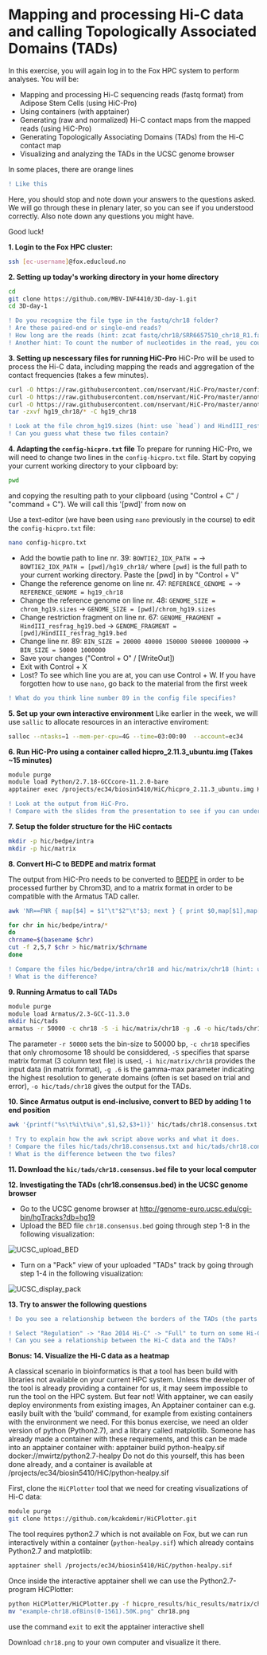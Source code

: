 # Mapping and processing Hi-C data and calling Topologically Associated Domains (TADs)
In this exercise, you will again log in to the Fox HPC system to perform analyses. You will be:
- Mapping and processing Hi-C sequencing reads (fastq format) from Adipose Stem Cells (using HiC-Pro)
- Using containers (with apptainer)
- Generating (raw and normalized) Hi-C contact maps from the mapped reads (using HiC-Pro)
- Generating Topologically Associating Domains (TADs) from the Hi-C contact map
- Visualizing and analyzing the TADs in the UCSC genome browser

In some places, there are orange lines
```diff
! Like this
```
Here, you should stop and note down your answers to the questions asked. We will go through these in plenary later, so you can see if you understood correctly. Also note down any questions you might have.

Good luck!

**1. Login to the Fox HPC cluster:**

```bash
ssh [ec-username]@fox.educloud.no
```

**2. Setting up today's working directory in your home directory**
```bash
cd
git clone https://github.com/MBV-INF4410/3D-day-1.git
cd 3D-day-1
```

```diff
! Do you recognize the file type in the fastq/chr18 folder?
! Are these paired-end or single-end reads?
! How long are the reads (hint: zcat fastq/chr18/SRR6657510_chr18_R1.fastq.gz | head)
! Another hint: To count the number of nucleotides in the read, you could use R-command `nchar`
```

**3. Setting up nescessary files for running HiC-Pro** 
HiC-Pro will be used to process the Hi-C data, including mapping the reads and aggregation of the contact frequencies (takes a few minutes).
```bash
curl -O https://raw.githubusercontent.com/nservant/HiC-Pro/master/config-hicpro.txt
curl -O https://raw.githubusercontent.com/nservant/HiC-Pro/master/annotation/chrom_hg19.sizes
curl -O https://raw.githubusercontent.com/nservant/HiC-Pro/master/annotation/HindIII_resfrag_hg19.bed
tar -zxvf hg19_chr18/* -C hg19_chr18
```
```diff
! Look at the file chrom_hg19.sizes (hint: use `head`) and HindIII_resfrag_hg19.bed. 
! Can you guess what these two files contain?
```

**4. Adapting the `config-hicpro.txt` file**
To prepare for running HiC-Pro, we will need to change two lines in the `config-hicpro.txt` file. 
Start by copying your current working directory to your clipboard by:
```bash
pwd
```
and copying the resulting path to your clipboard (using "Control + C" / "command + C"). We will call this '[pwd]' from now on

Use a text-editor (we have been using `nano` previously in the course) to edit the `config-hicpro.txt` file: 
```bash
nano config-hicpro.txt
```
- Add the bowtie path to line nr. 39: `BOWTIE2_IDX_PATH =` -> `BOWTIE2_IDX_PATH = [pwd]/hg19_chr18/` where `[pwd]` is the full path to your current working directory. Paste the [pwd] in by "Control + V"
- Change the reference genome on line nr. 47: `REFERENCE_GENOME =` -> `REFERENCE_GENOME = hg19_chr18`
- Change the reference genome on line nr. 48: `GENOME_SIZE = chrom_hg19.sizes` -> `GENOME_SIZE = [pwd]/chrom_hg19.sizes`
- Change restriction fragment on line nr. 67: `GENOME_FRAGMENT = HindIII_resfrag_hg19.bed` -> `GENOME_FRAGMENT = [pwd]/HindIII_resfrag_hg19.bed`
- Change line nr. 89: `BIN_SIZE = 20000 40000 150000 500000 1000000` -> `BIN_SIZE = 50000 1000000`
- Save your changes ("Control + O" / [WriteOut])
- Exit with Control + X
- Lost? To see which line you are at, you can use Control + W. If you have forgotten how to use `nano`, go back to the material from the first week

```diff
! What do you think line number 89 in the config file specifies?
```

**5. Set up your own interactive environment**
Like earlier in the week, we will use `sallic` to allocate resources in an interactive enviroment:
```bash
salloc --ntasks=1 --mem-per-cpu=4G --time=03:00:00  --account=ec34
```

**6. Run HiC-Pro using a container called hicpro_2.11.3_ubuntu.img (Takes ~15 minutes)**
```bash
module purge
module load Python/2.7.18-GCCcore-11.2.0-bare
apptainer exec /projects/ec34/biosin5410/HiC/hicpro_2.11.3_ubuntu.img HiC-Pro --input fastq --output hicpro_results --conf config-hicpro.txt
```
```diff
! Look at the output from HiC-Pro. 
! Compare with the slides from the presentation to see if you can understand what is happening
```

**7. Setup the folder structure for the HiC contacts**
```bash
mkdir -p hic/bedpe/intra
mkdir -p hic/matrix
```

**8. Convert Hi-C to BEDPE and matrix format**

The output from HiC-Pro needs to be converted to [BEDPE](https://bedtools.readthedocs.io/en/latest/content/general-usage.html#bedpe-format) in order to be processed further by Chrom3D, and to a matrix format in order to be compatible with the Armatus TAD caller.
```bash
awk 'NR==FNR { map[$4] = $1"\t"$2"\t"$3; next } { print $0,map[$1],map[$2] }' hicpro_results/hic_results/matrix/chr18/raw/50000/chr18_50000_abs.bed hicpro_results/hic_results/matrix/chr18/raw/50000/chr18_50000.matrix  | awk '$4==$7' | awk '{print $4"\t"$5"\t"$6"\t"$7"\t"$8"\t"$9"\t"$3}' > hic/bedpe/intra/chr18

for chr in hic/bedpe/intra/*
do
chrname=$(basename $chr)
cut -f 2,5,7 $chr > hic/matrix/$chrname
done
```
```diff
! Compare the files hic/bedpe/intra/chr18 and hic/matrix/chr18 (hint: use `head`). 
! What is the difference?
```

**9. Running Armatus to call TADs**
```bash
module purge
module load Armatus/2.3-GCC-11.3.0
mkdir hic/tads
armatus -r 50000 -c chr18 -S -i hic/matrix/chr18 -g .6 -o hic/tads/chr18
```
The parameter `-r 50000` sets the bin-size to 50000 bp,  `-c chr18` specifies that only chromosome 18 should be considdered, `-S` specifies that sparse matrix format (3 column text file) is used, `-i hic/matrix/chr18` provides the input data (in matrix format), `-g .6` is the gamma-max parameter indicating the highest resolution to generate domains (often is set based on trial and error), `-o hic/tads/chr18` gives the output for the TADs.

**10. Since Armatus output is end-inclusive, convert to BED by adding 1 to end position**
```bash
awk '{printf("%s\t%i\t%i\n",$1,$2,$3+1)}' hic/tads/chr18.consensus.txt > hic/tads/chr18.consensus.bed
```

```diff
! Try to explain how the awk script above works and what it does.
! Compare the files hic/tads/chr18.consensus.txt and hic/tads/chr18.consensus.bed
! What is the difference between the two files?
```

**11. Download the `hic/tads/chr18.consensus.bed` file to your local computer**

**12. Investigating the TADs (chr18.consensus.bed) in the UCSC genome browser**
- Go to the UCSC genome browser at  http://genome-euro.ucsc.edu/cgi-bin/hgTracks?db=hg19
- Upload the BED file `chr18.consensus.bed` going through step 1-8 in the following visualization:

![UCSC_upload_BED](https://user-images.githubusercontent.com/5373069/100238933-1066af00-2f31-11eb-93d1-3945f8879dd6.png)

- Turn on a "Pack" view of your uploaded "TADs" track by going through step 1-4 in the following visualization:

![UCSC_display_pack](https://user-images.githubusercontent.com/5373069/100244151-e9ab7700-2f36-11eb-9196-5f7262582f50.png)


**13. Try to answer the following questions**
```diff
! Do you see a relationship between the borders of the TADs (the parts where the line breaks up/down) and the genes? [if so, what kind(s) of relationship(s)]?
```

```diff
! Select "Regulation" -> "Rao 2014 Hi-C" -> "Full" to turn on some Hi-C data visualization. 
! Can you see a relationship between the Hi-C data and the TADs?
```
**Bonus: 14. Visualize the Hi-C data as a heatmap**

A classical scenario in bioinformatics is that a tool has been build with libraries not available on your current HPC system. Unless the developer of the tool is already providing a container for us, it may seem impossible to run the tool on the HPC system. But fear not! With apptainer, we can easily deploy environments from existing images, An Apptainer container can e.g. easily built with the 'build' command, for example from existing containers with the environment we need. For this bonus exercise, we need an older version of python (Python2.7), and a library called matplotlib. Someone has already made a container with these requirements, and this can be made into an apptainer container with: apptainer build python-healpy.sif docker://mwirtz/python2.7-healpy
Do not do this yourself, this has been done already, and a container is available at /projects/ec34/biosin5410/HiC/python-healpy.sif 

First, clone the `HiCPlotter` tool that we need for creating visualizations of Hi-C data:
```bash
module purge
git clone https://github.com/kcakdemir/HiCPlotter.git
```
The tool requires python2.7 which is not available on Fox, but we can run interactively within a container (`python-healpy.sif`) which already contains Python2.7 and matplotlib:
```bash
apptainer shell /projects/ec34/biosin5410/HiC/python-healpy.sif 
```
 Once inside the interactive apptainer shell we can use the Python2.7-program HiCPlotter:
```bash 
python HiCPlotter/HiCPlotter.py -f hicpro_results/hic_results/matrix/chr18/iced/50000/chr18_50000_iced.matrix -o example -r 50000 -tri 1 -bed hicpro_results/hic_results/matrix/chr18/raw/50000/chr18_50000_abs.bed -n chr18 -chr chr18 -ptr 1 -hmc 1 -up 1
mv "example-chr18.ofBins(0-1561).50K.png" chr18.png
```
use the command `exit` to exit the apptainer interactive shell

Download `chr18.png` to your own computer and visualize it there.
